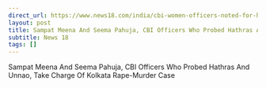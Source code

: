```yaml
---
direct_url: https://www.news18.com/india/cbi-women-officers-noted-for-hathras-and-unnao-cases-take-charge-of-kolkata-rape-murder-probe-9020887.html
layout: post
title: Sampat Meena And Seema Pahuja, CBI Officers Who Probed Hathras And Unnao, Take Charge Of Kolkata Rape-Murder Case
subtitle: News 18
tags: []
---
```


Sampat Meena And Seema Pahuja, CBI Officers Who Probed Hathras And Unnao, Take Charge Of Kolkata Rape-Murder Case
